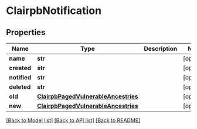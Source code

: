# ClairpbNotification

## Properties
Name | Type | Description | Notes
------------ | ------------- | ------------- | -------------
**name** | **str** |  | [optional] 
**created** | **str** |  | [optional] 
**notified** | **str** |  | [optional] 
**deleted** | **str** |  | [optional] 
**old** | [**ClairpbPagedVulnerableAncestries**](ClairpbPagedVulnerableAncestries.md) |  | [optional] 
**new** | [**ClairpbPagedVulnerableAncestries**](ClairpbPagedVulnerableAncestries.md) |  | [optional] 

[[Back to Model list]](../README.md#documentation-for-models) [[Back to API list]](../README.md#documentation-for-api-endpoints) [[Back to README]](../README.md)


